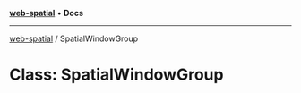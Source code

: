 [**web-spatial**](../README.md) • **Docs**

***

[web-spatial](../globals.md) / SpatialWindowGroup

# Class: SpatialWindowGroup
